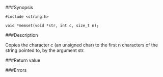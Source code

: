 ###Synopsis

`#include <string.h>`

`void *memset(void *str, int c, size_t n);`

###Description

Copies the character c (an unsigned char) to the first n characters of the string pointed to, by the argument str.

###Return value

###Errors